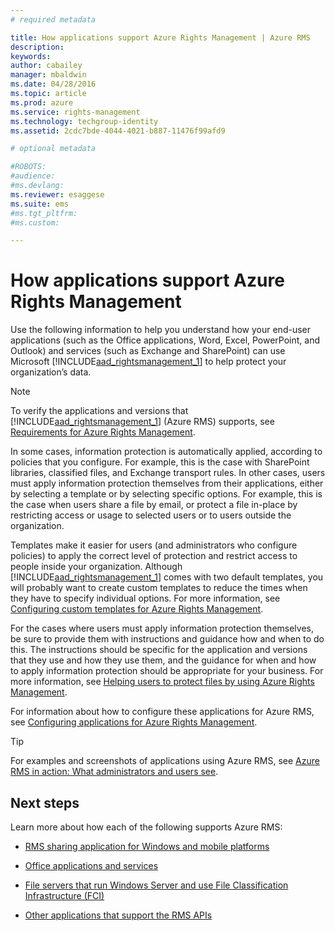 ```yaml
---
# required metadata

title: How applications support Azure Rights Management | Azure RMS
description:
keywords:
author: cabailey
manager: mbaldwin
ms.date: 04/28/2016
ms.topic: article
ms.prod: azure
ms.service: rights-management
ms.technology: techgroup-identity
ms.assetid: 2cdc7bde-4044-4021-b887-11476f99afd9

# optional metadata

#ROBOTS:
#audience:
#ms.devlang:
ms.reviewer: esaggese
ms.suite: ems
#ms.tgt_pltfrm:
#ms.custom:

---
```


# How applications support Azure Rights Management
Use the following information to help you understand how your end-user applications (such as the Office applications, Word, Excel, PowerPoint, and Outlook) and services (such as Exchange and SharePoint) can use Microsoft [!INCLUDE[aad_rightsmanagement_1](../includes/aad_rightsmanagement_1_md.md)] to help protect your organization’s data. 
> [!NOTE]
> To verify the applications and versions that [!INCLUDE[aad_rightsmanagement_1](../includes/aad_rightsmanagement_1_md.md)] (Azure RMS) supports, see [Requirements for Azure Rights Management](../get-started/requirements-azure-rms.md).

In some cases, information protection is automatically applied, according to policies that you configure. For example, this is the case with SharePoint libraries, classified files, and Exchange transport rules. In other cases, users must apply information protection themselves from their applications, either by selecting a template or by selecting specific options. For example, this is the case when users share a file by email, or protect a file in-place by restricting access or usage to selected users or to users outside the organization.

Templates make it easier for users (and administrators who configure policies) to apply the correct level of protection and restrict access to people inside your organization. Although [!INCLUDE[aad_rightsmanagement_1](../includes/aad_rightsmanagement_1_md.md)] comes with two default templates, you will probably want to create custom templates to reduce the times when they have to specify individual options. For more information, see [Configuring custom templates for Azure Rights Management](../deploy-use/configure-custom-templates.md).

For the cases where users must apply information protection themselves, be sure to provide them with instructions and guidance how and when to do this. The instructions should be specific for the application and versions that they use and how they use them, and the guidance for when and how to apply information protection should be appropriate for your business. For more information, see [Helping users to protect files by using Azure Rights Management](../deploy-use/help-users.md).

For information about how to configure these applications for Azure RMS, see [Configuring applications for Azure Rights Management](../deploy-use/configure-applications.md).

> [!TIP]
> For examples and screenshots of applications using Azure RMS, see [Azure RMS in action: What administrators and users see](what-admins-users-see.md).


## Next steps

Learn more about how each of the following supports Azure RMS:

-   [RMS sharing application for Windows and mobile platforms](sharing-app-support.md)

-   [Office applications and services](office-apps-services-support.md)

-   [File servers that run Windows Server and use File Classification Infrastructure (FCI)](file-server-support.md)

-   [Other applications that support the RMS APIs](api-support.md)

